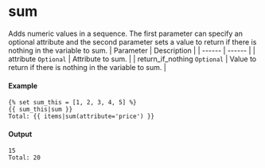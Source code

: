 # sum
Adds numeric values in a sequence. The first parameter can specify an optional attribute and the second parameter sets a value to return if there is nothing in the variable to sum.
| Parameter | Description | 
|  ------  |  ------  | 
| attribute `Optional` | Attribute to sum. | 
| return_if_nothing `Optional` | Value to return if there is nothing in the variable to sum. | 


#### Example
```jinja2
{% set sum_this = [1, 2, 3, 4, 5] %}
{{ sum_this|sum }}
Total: {{ items|sum(attribute='price') }}
```

#### Output
```jinja2
15
Total: 20
```

